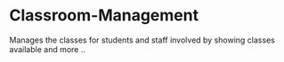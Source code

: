 # Classroom-Management
Manages the classes for students and staff involved by showing classes available and more ..
